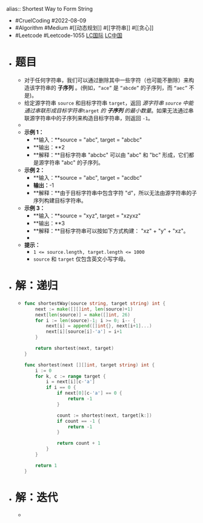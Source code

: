alias:: Shortest Way to Form String

- #CruelCoding #2022-08-09
- #Algorithm #Medium #[[动态规划]] #[[字符串]] #[[贪心]]
- #Leetcode #Leetcode-1055 [LC国际](https://leetcode.com/problems/shortest-way-to-form-string/) [LC中国](https://leetcode.cn/problems/shortest-way-to-form-string/)
- # 题目
	- 对于任何字符串，我们可以通过删除其中一些字符（也可能不删除）来构造该字符串的 **子序列** 。(例如，`“ace”` 是 `“abcde”` 的子序列，而 `“aec”` 不是)。
	- 给定源字符串 `source` 和目标字符串 `target`，返回 *源字符串 `source` 中能通过串联形成目标字符串*`target` *的 **子序列** 的最小数量*。如果无法通过串联源字符串中的子序列来构造目标字符串，则返回 `-1`。
	-
	- **示例 1：**
		- **输入：**source = "abc", target = "abcbc"
		- **输出：**2
		- **解释：**目标字符串 "abcbc" 可以由 "abc" 和 "bc" 形成，它们都是源字符串 "abc" 的子序列。
	- **示例 2：**
		- **输入：**source = "abc", target = "acdbc"
		- **输出：**-1
		- **解释：**由于目标字符串中包含字符 "d"，所以无法由源字符串的子序列构建目标字符串。
	- **示例 3：**
		- **输入：**source = "xyz", target = "xzyxz"
		- **输出：**3
		- **解释：**目标字符串可以按如下方式构建： "xz" + "y" + "xz"。
		-
	- **提示：**
		- `1 <= source.length, target.length <= 1000`
		- `source` 和 `target` 仅包含英文小写字母。
- # 解：递归
	- ```go
	  func shortestWay(source string, target string) int {
	      next := make([][]int, len(source)+1)
	      next[len(source)] = make([]int, 26)
	      for i := len(source)-1; i >= 0; i-- {
	          next[i] = append([]int{}, next[i+1]...)
	          next[i][source[i]-'a'] = i+1
	      }
	  
	      return shortest(next, target)
	  }
	  
	  func shortest(next [][]int, target string) int {
	      i := 0
	      for k, c := range target {
	          i = next[i][c-'a']
	          if i == 0 {
	              if next[0][c-'a'] == 0 {
	                  return -1
	              }
	  
	              count := shortest(next, target[k:])
	              if count == -1 {
	                  return -1
	              }
	  
	              return count + 1
	          }
	      }
	  
	      return 1
	  }
	  ```
- # 解：迭代
	-